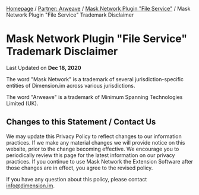 [Homepage](../../) / [Partner: Arweave](../) / [Mask Network Plugin "File Service"](./) / Mask Network Plugin "File Service" Trademark Disclaimer

# Mask Network Plugin "File Service"<br>Trademark Disclaimer

Last Updated on **Dec 18, 2020**

The word "Mask Network" is a trademark of several jurisdiction-specific entities of Dimension.im across various jurisdictions.

The word "Arweave" is a trademark of Minimum Spanning Technologies Limited (UK).

## Changes to this Statement / Contact Us

We may update this Privacy Policy to reflect changes to our information practices.
If we make any material changes we will provide notice on this website, prior to the change becoming effective.
We encourage you to periodically review this page for the latest information on our privacy practices.
If you continue to use Mask Network the Extension Software after those changes are in effect, you agree to the revised policy.

If you have any question about this policy, please contact [info@dimension.im](mailto:info@dimension.im).
